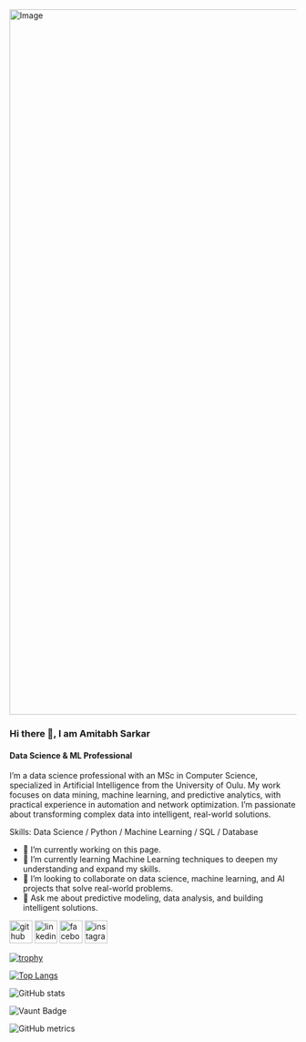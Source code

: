 <img width="4950" height="1238" alt="Image" src="https://github.com/user-attachments/assets/9f5d7174-5d55-4dcf-9c00-7f13e50048c8" />

### Hi there 👋, I am Amitabh Sarkar
#### Data Science & ML Professional

I’m a data science professional with an MSc in Computer Science, specialized in Artificial Intelligence from the University of Oulu. My work focuses on data mining, machine learning, and predictive analytics, with practical experience in automation and network optimization. I’m passionate about transforming complex data into intelligent, real-world solutions.

Skills: Data Science / Python / Machine Learning / SQL / Database 

- 🔭 I’m currently working on this page. 
- 🌱 I’m currently learning Machine Learning techniques to deepen my understanding and expand my skills. 
- 👯 I’m looking to collaborate on data science, machine learning, and AI projects that solve real-world problems. 
- 💬 Ask me about predictive modeling, data analysis, and building intelligent solutions. 


[<img src='https://cdn.jsdelivr.net/npm/simple-icons@3.0.1/icons/github.svg' alt='github' height='40'>](https://github.com/Amitabhsar)  [<img src='https://cdn.jsdelivr.net/npm/simple-icons@3.0.1/icons/linkedin.svg' alt='linkedin' height='40'>](https://www.linkedin.com/in/www.linkedin.com/in/amitabh-sarkar/)  [<img src='https://cdn.jsdelivr.net/npm/simple-icons@3.0.1/icons/facebook.svg' alt='facebook' height='40'>](https://www.facebook.com/https://www.facebook.com/amitabh.sarkar.716)  [<img src='https://cdn.jsdelivr.net/npm/simple-icons@3.0.1/icons/instagram.svg' alt='instagram' height='40'>](https://www.instagram.com/mr.amitabhsarkar/)  

[![trophy](https://github-profile-trophy.vercel.app/?username=Amitabhsar)](https://github.com/ryo-ma/github-profile-trophy)

[![Top Langs](https://github-readme-stats.vercel.app/api/top-langs/?username=Amitabhsar)](https://github.com/anuraghazra/github-readme-stats)

![GitHub stats](https://github-readme-stats.vercel.app/api?username=Amitabhsar&show_icons=true)  

![Vaunt Badge](https://api.vaunt.dev/v1/github/entities/Amitabhsar/contributions?format=svg&private=false)  

![GitHub metrics](https://metrics.lecoq.io/Amitabhsar?template=classic)



